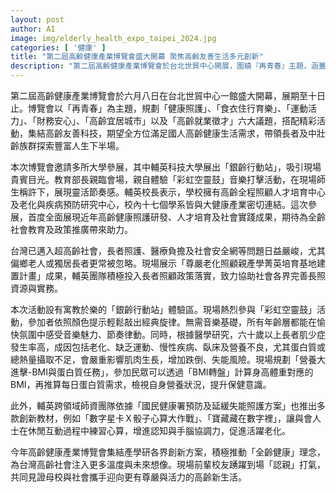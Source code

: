 ```yaml
---
layout: post
author: AI
image: img/elderly_health_expo_taipei_2024.jpg
categories: [ '健康' ]
title: "第二屆高齡健康產業博覽會盛大開幕 聚焦高齡友善生活多元創新"
description: "第二屆高齡健康產業博覽會於台北世貿中心開展，圍繞『再青春』主題，涵蓋六大高齡健康議題及精彩互動活動。輔英科大展示銀齡行動站及多項高齡照護成果，教育部長親臨現場體驗彩虹空靈鼓。活動設有BMI與蛋白質任務、心算創新教材，鼓勵長者活躍老化、提升保健意識。產學研攜手推動全齡健康，共同迎向尊嚴活力的高齡新生活。"
---
```

第二屆高齡健康產業博覽會於六月八日在台北世貿中心一館盛大開幕，展期至十日止。博覽會以「再青春」為主題，規劃「健康照護」、「食衣住行育樂」、「運動活力」、「財務安心」、「高齡宜居城市」以及「高齡就業徵才」六大議題，搭配精彩活動，集結高齡友善科技，期望全方位滿足國人高齡健康生活需求，帶領長者及中壯齡族群探索豐富人生下半場。

本次博覽會邀請多所大學參展，其中輔英科技大學展出「銀齡行動站」，吸引現場貴賓目光。教育部長親臨會場，親自體驗「彩虹空靈鼓」音樂打擊活動，在現場師生稱許下，展現靈活節奏感。輔英校長表示，學校擁有高齡全程照顧人才培育中心及老化與疾病預防研究中心，校內十七個學系皆與大健康產業密切連結。這次參展，首度全面展現近年高齡健康照護研發、人才培育及社會實踐成果，期待為全齡社會教育及政策推廣帶來助力。

台灣已邁入超高齡社會，長者照護、醫療負擔及社會安全網等問題日益嚴峻，尤其偏鄉老人或獨居長者更常被忽略。現場展示「尊嚴老化照顧親產學菁英培育基地建置計畫」成果，輔英團隊積極投入長者照顧政策落實，致力協助社會各界完善長照資源與實務。

本次活動設有寓教於樂的「銀齡行動站」體驗區。現場熱烈參與「彩虹空靈鼓」活動，參加者依照顏色提示輕鬆敲出經典旋律。無需音樂基礎，所有年齡層都能在愉快氛圍中感受音樂魅力、節奏律動。同時，根據醫學研究，六十歲以上長者肌少症發生率高，成因包括老化、缺乏運動、慢性疾病、臥床及營養不良，尤其蛋白質或總熱量攝取不足，會嚴重影響肌肉生長，增加跌倒、失能風險。現場規劃「營養大進擊-BMI與蛋白質任務」，參加民眾可以透過「BMI轉盤」計算身高體重對應的BMI，再推算每日蛋白質需求，檢視自身營養狀況，提升保健意識。

此外，輔英跨領域師資團隊依據「國民健康署預防及延緩失能照護方案」也推出多款創新教材，例如「數字星卡Ｘ骰子心算大作戰」、「寶藏藏在數字裡」，讓與會人士在休閒互動過程中練習心算，增進認知與手腦協調力，促進活躍老化。

今年高齡健康產業博覽會集結產學研各界創新方案，積極推動「全齡健康」理念，為台灣高齡社會注入更多溫度與未來想像。現場前輩校友踴躍到場「認親」打氣，共同見證母校與社會攜手迎向更有尊嚴與活力的高齡新生活。